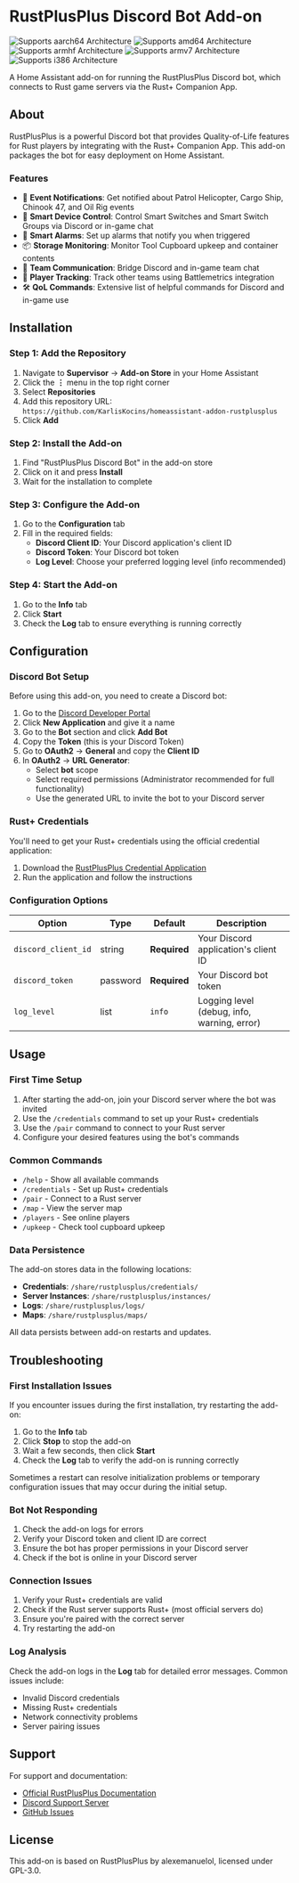 # RustPlusPlus Discord Bot Add-on

![Supports aarch64 Architecture][aarch64-shield] ![Supports amd64 Architecture][amd64-shield] ![Supports armhf Architecture][armhf-shield] ![Supports armv7 Architecture][armv7-shield] ![Supports i386 Architecture][i386-shield]

A Home Assistant add-on for running the RustPlusPlus Discord bot, which connects to Rust game servers via the Rust+ Companion App.

## About

RustPlusPlus is a powerful Discord bot that provides Quality-of-Life features for Rust players by integrating with the Rust+ Companion App. This add-on packages the bot for easy deployment on Home Assistant.

### Features

- 🚁 **Event Notifications**: Get notified about Patrol Helicopter, Cargo Ship, Chinook 47, and Oil Rig events
- 🔌 **Smart Device Control**: Control Smart Switches and Smart Switch Groups via Discord or in-game chat
- 🚨 **Smart Alarms**: Set up alarms that notify you when triggered
- 📦 **Storage Monitoring**: Monitor Tool Cupboard upkeep and container contents
- 💬 **Team Communication**: Bridge Discord and in-game team chat
- 👥 **Player Tracking**: Track other teams using Battlemetrics integration
- 🛠️ **QoL Commands**: Extensive list of helpful commands for Discord and in-game use

## Installation

### Step 1: Add the Repository

1. Navigate to **Supervisor** → **Add-on Store** in your Home Assistant
2. Click the **⋮** menu in the top right corner
3. Select **Repositories**
4. Add this repository URL: `https://github.com/KarlisKocins/homeassistant-addon-rustplusplus`
5. Click **Add**

### Step 2: Install the Add-on

1. Find "RustPlusPlus Discord Bot" in the add-on store
2. Click on it and press **Install**
3. Wait for the installation to complete

### Step 3: Configure the Add-on

1. Go to the **Configuration** tab
2. Fill in the required fields:
   - **Discord Client ID**: Your Discord application's client ID
   - **Discord Token**: Your Discord bot token
   - **Log Level**: Choose your preferred logging level (info recommended)

### Step 4: Start the Add-on

1. Go to the **Info** tab
2. Click **Start**
3. Check the **Log** tab to ensure everything is running correctly

## Configuration

### Discord Bot Setup

Before using this add-on, you need to create a Discord bot:

1. Go to the [Discord Developer Portal](https://discord.com/developers/applications)
2. Click **New Application** and give it a name
3. Go to the **Bot** section and click **Add Bot**
4. Copy the **Token** (this is your Discord Token)
5. Go to **OAuth2** → **General** and copy the **Client ID**
6. In **OAuth2** → **URL Generator**:
   - Select **bot** scope
   - Select required permissions (Administrator recommended for full functionality)
   - Use the generated URL to invite the bot to your Discord server

### Rust+ Credentials

You'll need to get your Rust+ credentials using the official credential application:

1. Download the [RustPlusPlus Credential Application](https://github.com/alexemanuelol/rustplusplus-credential-application/releases/download/v1.4.0/rustplusplus-1.4.0-win-x64.exe)
2. Run the application and follow the instructions

### Configuration Options

| Option | Type | Default | Description |
|--------|------|---------|-------------|
| `discord_client_id` | string | **Required** | Your Discord application's client ID |
| `discord_token` | password | **Required** | Your Discord bot token |
| `log_level` | list | `info` | Logging level (debug, info, warning, error) |

## Usage

### First Time Setup

1. After starting the add-on, join your Discord server where the bot was invited
2. Use the `/credentials` command to set up your Rust+ credentials
3. Use the `/pair` command to connect to your Rust server
4. Configure your desired features using the bot's commands

### Common Commands

- `/help` - Show all available commands
- `/credentials` - Set up Rust+ credentials
- `/pair` - Connect to a Rust server
- `/map` - View the server map
- `/players` - See online players
- `/upkeep` - Check tool cupboard upkeep

### Data Persistence

The add-on stores data in the following locations:
- **Credentials**: `/share/rustplusplus/credentials/`
- **Server Instances**: `/share/rustplusplus/instances/`
- **Logs**: `/share/rustplusplus/logs/`
- **Maps**: `/share/rustplusplus/maps/`

All data persists between add-on restarts and updates.

## Troubleshooting

### First Installation Issues

If you encounter issues during the first installation, try restarting the add-on:

1. Go to the **Info** tab
2. Click **Stop** to stop the add-on
3. Wait a few seconds, then click **Start**
4. Check the **Log** tab to verify the add-on is running correctly

Sometimes a restart can resolve initialization problems or temporary configuration issues that may occur during the initial setup.

### Bot Not Responding

1. Check the add-on logs for errors
2. Verify your Discord token and client ID are correct
3. Ensure the bot has proper permissions in your Discord server
4. Check if the bot is online in your Discord server

### Connection Issues

1. Verify your Rust+ credentials are valid
2. Check if the Rust server supports Rust+ (most official servers do)
3. Ensure you're paired with the correct server
4. Try restarting the add-on

### Log Analysis

Check the add-on logs in the **Log** tab for detailed error messages. Common issues include:
- Invalid Discord credentials
- Missing Rust+ credentials
- Network connectivity problems
- Server pairing issues

## Support

For support and documentation:
- [Official RustPlusPlus Documentation](https://github.com/alexemanuelol/rustplusplus/blob/master/docs/documentation.md)
- [Discord Support Server](https://discord.gg/vcrKbKVAbc)
- [GitHub Issues](https://github.com/alexemanuelol/rustplusplus/issues)

## License

This add-on is based on RustPlusPlus by alexemanuelol, licensed under GPL-3.0.

[aarch64-shield]: https://img.shields.io/badge/aarch64-yes-green.svg
[amd64-shield]: https://img.shields.io/badge/amd64-yes-green.svg
[armhf-shield]: https://img.shields.io/badge/armhf-yes-green.svg
[armv7-shield]: https://img.shields.io/badge/armv7-yes-green.svg
[i386-shield]: https://img.shields.io/badge/i386-yes-green.svg